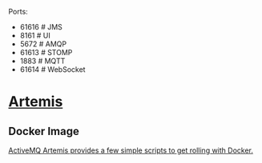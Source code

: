 
Ports:
- 61616 # JMS
- 8161  # UI
- 5672  # AMQP
- 61613 # STOMP
- 1883  # MQTT
- 61614 # WebSocket

# [Artemis](https://activemq.apache.org/components/artemis/)


## Docker Image
[ActiveMQ Artemis provides a few simple scripts to get rolling with Docker.](https://github.com/apache/activemq-artemis/tree/main/artemis-docker)
